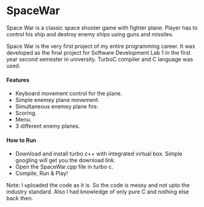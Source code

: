 # SpaceWar
Space War is a classic space shooter game with fighter plane. Player has to control his ship and destroy enemy ships using guns and missiles.

Space War is the very first project of my entire programming career. It was developed as the final project for Software Development
Lab 1 in the first year second semester in university. TurboC compiler and C language was used.

#### Features
- Keyboard movement control for the plane.
- Simple enemey plane movement.
- Simultaneous enemey plane fire.
- Scoring.
- Menu.
- 3 different enemy planes.

#### How to Run
- Download and install turbo c++ with integrated virtual box. Simple googling will get you the download link.
- Open the SpaceWar.cpp file in turbo c.
- Compile, Run & Play!


Note: I uploaded the code as it is. So the code is messy and not upto the industry standard. Also I had knowledge of only pure C and nothing
else back then.
